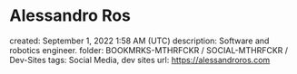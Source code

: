 # Alessandro Ros

created: September 1, 2022 1:58 AM (UTC)
description: Software and robotics engineer.
folder: BOOKMRKS-MTHRFCKR / SOCIAL-MTHRFCKR / Dev-Sites
tags: Social Media, dev sites
url: https://alessandroros.com